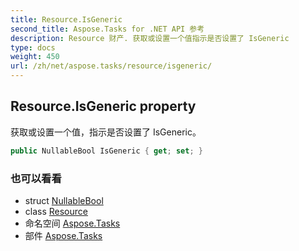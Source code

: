 ```yaml
---
title: Resource.IsGeneric
second_title: Aspose.Tasks for .NET API 参考
description: Resource 财产. 获取或设置一个值指示是否设置了 IsGeneric
type: docs
weight: 450
url: /zh/net/aspose.tasks/resource/isgeneric/
---
```

## Resource.IsGeneric property

获取或设置一个值，指示是否设置了 IsGeneric。

```csharp
public NullableBool IsGeneric { get; set; }
```

### 也可以看看

* struct [NullableBool](../../nullablebool/)
* class [Resource](../)
* 命名空间 [Aspose.Tasks](../../resource/)
* 部件 [Aspose.Tasks](../../../)


